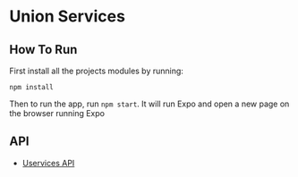 # Union Services

## How To Run

First install all the projects modules by running:

```
npm install
```

Then to run the app, run `npm start`. It will run Expo and open a new page on the browser running Expo

## API

- [Uservices API](https://github.com/RegiReis7/uservices-api)